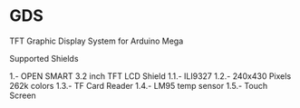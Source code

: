 # GDS

TFT Graphic Display System for Arduino Mega

Supported Shields

1.- OPEN SMART 3.2 inch TFT LCD Shield
    1.1.- ILI9327
    1.2.- 240x430 Pixels 262k colors
    1.3.- TF Card Reader
    1.4.- LM95 temp sensor
    1.5.- Touch Screen
 
